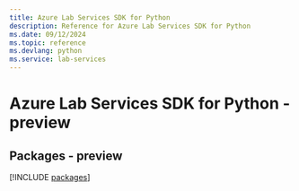```yaml
---
title: Azure Lab Services SDK for Python
description: Reference for Azure Lab Services SDK for Python
ms.date: 09/12/2024
ms.topic: reference
ms.devlang: python
ms.service: lab-services
---
```

# Azure Lab Services SDK for Python - preview
## Packages - preview
[!INCLUDE [packages](lab-services-index.md)]